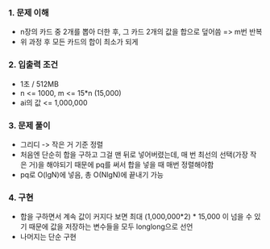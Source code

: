 ### 1. 문제 이해
- n장의 카드 중 2개를 뽑아 더한 후, 그 카드 2개의 값을 합으로 덮어씀 => m번 반복
- 위 과정 후 모든 카드의 합이 최소가 되게

### 2. 입출력 조건
- 1초 / 512MB
- n <= 1000, m <= 15*n (15,000)
- ai의 값 <= 1,000,000

### 3. 문제 풀이
- 그리디 -> 작은 거 기준 정렬
- 처음엔 단순히 합을 구하고 그걸 맨 뒤로 넣어버렸는데, 매 번 최선의 선택(가장 작은 거)을 해야되기 때문에 pq를 써서 합을 넣을 때 매번 정렬해야함
- pq로 O(lgN)에 넣음, 총 O(NlgN)에 끝내기 가능

### 4. 구현
- 합을 구하면서 계속 값이 커지다 보면 최대 (1,000,000*2) * 15,000 이 넘을 수 있기 때문에 값을 저장하는 변수들을 모두 longlong으로 선언
- 나머지는 단순 구현
